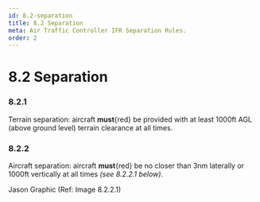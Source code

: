 ```yaml
---
id: 8.2-separation
title: 8.2 Separation
meta: Air Traffic Controller IFR Separation Rules.
order: 2
---
```


# 8.2 Separation



### 8.2.1    

Terrain separation: aircraft **must**{red} be provided with at least 1000ft AGL (above ground level) terrain clearance at all times.

 

### 8.2.2    

Aircraft separation: aircraft **must**{red} be no closer than 3nm laterally or 1000ft vertically at all times *(see 8.2.2.1 below).*



Jason Graphic (Ref: Image 8.2.2.1)

 